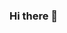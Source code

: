 ### Hi there 👋

<!--
**alissonacds/alissonacds** is a ✨ _special_ ✨ repository because its `README.md` (this file) appears on your GitHub profile.

Here are some ideas to get you started:

- 🔭 I’m currently working on 'Requirements Analyst'
- 🌱 I’m currently learning [Software Engineering, Python, Java, JavaScript, HTML, CSS]
- 👯 I’m looking to collaborate on "In projects that help me improve my knowledge and develop professionally."
- 🤔 I’m looking for help with "Web development"

- 📫 How to reach me: "alissonacds@gmail.com", "https://github.com/alissonacds"

-->
